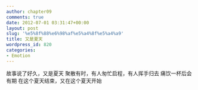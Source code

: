 ```yaml
---
author: chapter09
comments: true
date: 2012-07-01 03:31:47+00:00
layout: post
slug: '%e5%8f%88%e6%98%af%e5%a4%8f%e5%a4%a9'
title: 又是夏天
wordpress_id: 820
categories:
- Emotion
---
```


故事说了好久，又是夏天
聚散有时，有人匆忙启程，有人挥手归去
痛饮一杯后会有期
在这个夏天结束，又在这个夏天开始
